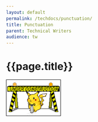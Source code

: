 ```yaml
---
layout: default
permalink: /techdocs/punctuation/
title: Punctuation
parent: Technical Writers
audience: tw
---
```

# {{page.title}}
![construction pikachu](/assets/images/construction.gif)